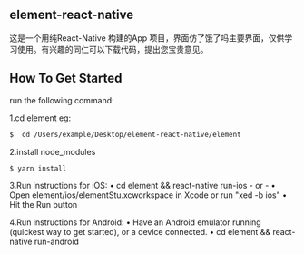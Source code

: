 ## element-react-native
这是一个用纯React-Native 构建的App 项目，界面仿了饿了吗主要界面，仅供学习使用。有兴趣的同仁可以下载代码，提出您宝贵意见。

## How To Get Started
 run the following command:
  
 1.cd element eg:
```bash
$  cd /Users/example/Desktop/element-react-native/element  
```
 2.install node_modules
 
```bash
$ yarn install  
```
 3.Run instructions for iOS:
    • cd element && react-native run-ios
    - or -
    • Open element/ios/elementStu.xcworkspace in Xcode or run "xed -b ios"
    • Hit the Run button

 4.Run instructions for Android:
    • Have an Android emulator running (quickest way to get started), or a device connected.
    • cd element && react-native run-android
   

